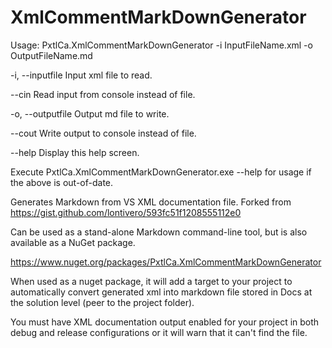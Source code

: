 # XmlCommentMarkDownGenerator

Usage: PxtlCa.XmlCommentMarkDownGenerator -i InputFileName.xml -o OutputFileName.md

  -i, --inputfile     Input xml file to read.

  --cin               Read input from console instead of file.

  -o, --outputfile    Output md file to write.

  --cout              Write output to console instead of file.

  --help              Display this help screen.

Execute PxtlCa.XmlCommentMarkDownGenerator.exe --help for usage if the above is out-of-date.

Generates Markdown from VS XML documentation file.  Forked from https://gist.github.com/lontivero/593fc51f1208555112e0 

Can be used as a stand-alone Markdown command-line tool, but is also available as a NuGet package.  

https://www.nuget.org/packages/PxtlCa.XmlCommentMarkDownGenerator

When used as a nuget package, it will add a target to your project to automatically convert generated xml into markdown file stored 
in Docs at the solution level (peer to the project folder).

You must have XML documentation output enabled for your project in both debug and release configurations or it will warn that it can't find the file.
